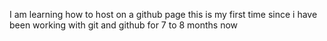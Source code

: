 I am learning how to host on a github page this is my first time since i have been working with git and github for 7 to 8 months now
